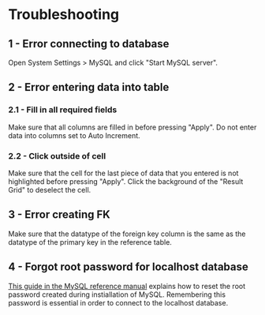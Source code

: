 # **Troubleshooting**

## **1 - Error connecting to database**

Open System Settings > MySQL and click "Start MySQL server".

## **2 - Error entering data into table**

### **2.1 - Fill in all required fields**

Make sure that all columns are filled in before pressing "Apply". Do not enter data into columns set to Auto Increment.

### **2.2 - Click outside of cell**

Make sure that the cell for the last piece of data that you entered is not highlighted before pressing "Apply". Click the background of the "Result Grid" to deselect the cell.

## **3 - Error creating FK**

Make sure that the datatype of the foreign key column is the same as the datatype of the primary key in the reference table.

## **4 - Forgot root password for localhost database**

[This guide in the MySQL reference manual](https://dev.mysql.com/doc/refman/8.0/en/resetting-permissions.html) explains how to reset the root password created during instiallation of MySQL. Remembering this password is essential in order to connect to the localhost database.
